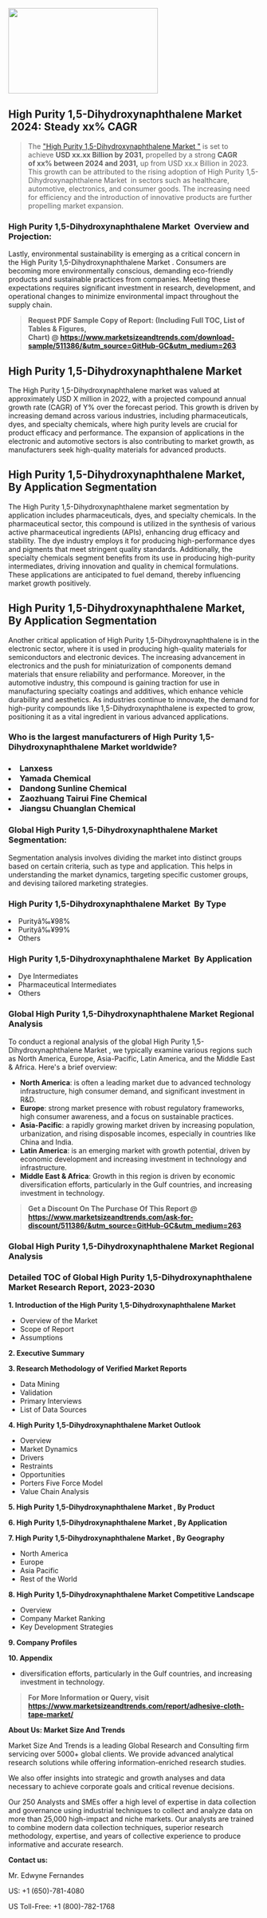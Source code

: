 <p><img class="alignnone size-medium wp-image-20088" src="https://ffe5etoiles.com/wp-content/uploads/2024/12/MST1-300x171.png" alt="" width="300" height="171" /></p><h2 id="ember46" class="ember-view reader-text-block__heading-2">High Purity 1,5-Dihydroxynaphthalene Market &nbsp;2024: Steady&nbsp;xx% CAGR</h2><blockquote id="ember47" class="ember-view reader-text-block__blockquote">The&nbsp;<a class="app-aware-link " href="https://www.marketsizeandtrends.com/download-sample/511386/&utm_source=GitHub-GC&utm_medium=263" target="_blank" data-test-app-aware-link="">"High Purity 1,5-Dihydroxynaphthalene Market "</a>&nbsp;is set to achieve&nbsp;<strong>USD&nbsp;xx.xx&nbsp;Billion by 2031,</strong>&nbsp;propelled by a strong&nbsp;<strong>CAGR of&nbsp;xx% between 2024 and 2031,</strong>&nbsp;up from USD xx.x Billion in 2023. This growth can be attributed to the rising adoption of&nbsp;High Purity 1,5-Dihydroxynaphthalene Market &nbsp;in sectors such as healthcare, automotive, electronics, and consumer goods. The increasing need for efficiency and the introduction of innovative products are further propelling market expansion.</blockquote><h3 id="ember48" class="ember-view reader-text-block__heading-3">High Purity 1,5-Dihydroxynaphthalene Market &nbsp;Overview and Projection:</h3><p id="ember49" class="ember-view reader-text-block__paragraph">Lastly, environmental sustainability is emerging as a critical concern in the&nbsp;High Purity 1,5-Dihydroxynaphthalene Market . Consumers are becoming more environmentally conscious, demanding eco-friendly products and sustainable practices from companies. Meeting these expectations requires significant investment in research, development, and operational changes to minimize environmental impact throughout the supply chain.</p><blockquote id="ember50" class="ember-view reader-text-block__blockquote"><strong>Request PDF Sample Copy of Report: (Including Full TOC, List of Tables &amp; Figures, Chart)&nbsp;@&nbsp;<strong><a href="https://www.marketsizeandtrends.com/download-sample/511386/&utm_source=GitHub-GC&utm_medium=263" target="_blank">https://www.marketsizeandtrends.com/download-sample/511386/&utm_source=GitHub-GC&utm_medium=263</a></strong></strong></blockquote><h3 class=""> <h2>High Purity 1,5-Dihydroxynaphthalene Market</h2><p>The High Purity 1,5-Dihydroxynaphthalene market was valued at approximately USD X million in 2022, with a projected compound annual growth rate (CAGR) of Y% over the forecast period. This growth is driven by increasing demand across various industries, including pharmaceuticals, dyes, and specialty chemicals, where high purity levels are crucial for product efficacy and performance. The expansion of applications in the electronic and automotive sectors is also contributing to market growth, as manufacturers seek high-quality materials for advanced products.</p><h2>High Purity 1,5-Dihydroxynaphthalene Market, By Application Segmentation</h2><p>The High Purity 1,5-Dihydroxynaphthalene market segmentation by application includes pharmaceuticals, dyes, and specialty chemicals. In the pharmaceutical sector, this compound is utilized in the synthesis of various active pharmaceutical ingredients (APIs), enhancing drug efficacy and stability. The dye industry employs it for producing high-performance dyes and pigments that meet stringent quality standards. Additionally, the specialty chemicals segment benefits from its use in producing high-purity intermediates, driving innovation and quality in chemical formulations. These applications are anticipated to fuel demand, thereby influencing market growth positively.</p><h2>High Purity 1,5-Dihydroxynaphthalene Market, By Application Segmentation</h2><p>Another critical application of High Purity 1,5-Dihydroxynaphthalene is in the electronic sector, where it is used in producing high-quality materials for semiconductors and electronic devices. The increasing advancement in electronics and the push for miniaturization of components demand materials that ensure reliability and performance. Moreover, in the automotive industry, this compound is gaining traction for use in manufacturing specialty coatings and additives, which enhance vehicle durability and aesthetics. As industries continue to innovate, the demand for high-purity compounds like 1,5-Dihydroxynaphthalene is expected to grow, positioning it as a vital ingredient in various advanced applications.</p></h3><h3 id="" class="">Who is the largest manufacturers of&nbsp;High Purity 1,5-Dihydroxynaphthalene Market worldwide?</h3><h3 class=""></Li><Li>Lanxess</Li><Li> Yamada Chemical</Li><Li> Dandong Sunline Chemical</Li><Li> Zaozhuang Tairui Fine Chemical</Li><Li> Jiangsu Chuanglan Chemical</h3><h3 id="ember53" class="ember-view reader-text-block__heading-3">Global&nbsp;High Purity 1,5-Dihydroxynaphthalene Market Segmentation:</h3><p id="ember54" class="ember-view reader-text-block__paragraph">Segmentation analysis involves dividing the market into distinct groups based on certain criteria, such as type and application. This helps in understanding the market dynamics, targeting specific customer groups, and devising tailored marketing strategies.</p><h3 id="" class="">High Purity 1,5-Dihydroxynaphthalene Market &nbsp;By Type</h3><p></Li><Li>Purityâ‰¥98%</Li><Li> Purityâ‰¥99%</Li><Li> Others</p><h3 id="" class="">High Purity 1,5-Dihydroxynaphthalene Market &nbsp;By Application</h3><p class=""></Li><Li>Dye Intermediates</Li><Li> Pharmaceutical Intermediates</Li><Li> Others</p><h3 id="ember62" class="ember-view reader-text-block__heading-3">Global High Purity 1,5-Dihydroxynaphthalene Market Regional Analysis</h3><p id="ember63" class="ember-view reader-text-block__paragraph">To conduct a regional analysis of the global High Purity 1,5-Dihydroxynaphthalene Market , we typically examine various regions such as North America, Europe, Asia-Pacific, Latin America, and the Middle East &amp; Africa. Here's a brief overview:</p><ul><li><strong>North America</strong>: is often a leading market due to advanced technology infrastructure, high consumer demand, and significant investment in R&amp;D.</li><li><strong>Europe</strong>: strong market presence with robust regulatory frameworks, high consumer awareness, and a focus on sustainable practices.</li><li><strong>Asia-Pacific</strong>: a rapidly growing market driven by increasing population, urbanization, and rising disposable incomes, especially in countries like China and India.</li><li><strong>Latin America</strong>: is an emerging market with growth potential, driven by economic development and increasing investment in technology and infrastructure.</li><li><strong>Middle East &amp; Africa</strong>: Growth in this region is driven by economic diversification efforts, particularly in the Gulf countries, and increasing investment in technology.</li></ul><blockquote id="ember61" class="ember-view reader-text-block__blockquote"><strong>Get a Discount On The Purchase Of This Report @ <strong><a href="https://html-cleaner.com/" target="">https://www.marketsizeandtrends.com/ask-for-discount/511386/&utm_source=GitHub-GC&utm_medium=263</a></strong></strong></blockquote><h3 id="ember62" class="ember-view reader-text-block__heading-3">Global High Purity 1,5-Dihydroxynaphthalene Market Regional Analysis</h3><h3 id="" class="">Detailed TOC of Global High Purity 1,5-Dihydroxynaphthalene Market Research Report, 2023-2030</h3><p id="" class=""><strong>1. Introduction of the High Purity 1,5-Dihydroxynaphthalene Market </strong></p><ul><li>Overview of the Market</li><li>Scope of Report</li><li>Assumptions</li></ul><p id="" class=""><strong>2. Executive Summary</strong></p><p id="" class=""><strong>3. Research Methodology of Verified Market Reports</strong></p><ul><li>Data Mining</li><li>Validation</li><li>Primary Interviews</li><li>List of Data Sources</li></ul><p id="" class=""><strong>4. High Purity 1,5-Dihydroxynaphthalene Market Outlook</strong></p><ul><li>Overview</li><li>Market Dynamics</li><li>Drivers</li><li>Restraints</li><li>Opportunities</li><li>Porters Five Force Model</li><li>Value Chain Analysis</li></ul><p id="" class=""><strong>5. High Purity 1,5-Dihydroxynaphthalene Market , By Product</strong></p><p id="" class=""><strong>6. High Purity 1,5-Dihydroxynaphthalene Market , By Application</strong></p><p id="" class=""><strong>7. High Purity 1,5-Dihydroxynaphthalene Market , By Geography</strong></p><ul><li>North America</li><li>Europe</li><li>Asia Pacific</li><li>Rest of the World</li></ul><p id="" class=""><strong>8. High Purity 1,5-Dihydroxynaphthalene Market Competitive Landscape</strong></p><ul><li>Overview</li><li>Company Market Ranking</li><li>Key Development Strategies</li></ul><p id="" class=""><strong>9. Company Profiles</strong></p><p id="" class=""><strong>10. Appendix</strong></p><ul><li>diversification efforts, particularly in the Gulf countries, and increasing investment in technology.</li></ul><blockquote id="ember65" class="ember-view reader-text-block__blockquote"><strong>For More Information or Query, visit <strong><strong><a href="https://html-cleaner.com/" target="">https://www.marketsizeandtrends.com/report/adhesive-cloth-tape-market/</a></strong></strong></strong></blockquote><p id="" class=""><strong>About Us: Market Size And Trends</strong></p><p id="" class="">Market Size And Trends is a leading Global Research and Consulting firm servicing over 5000+ global clients. We provide advanced analytical research solutions while offering information-enriched research studies.</p><p id="" class="">We also offer insights into strategic and growth analyses and data necessary to achieve corporate goals and critical revenue decisions.</p><p id="" class="">Our 250 Analysts and SMEs offer a high level of expertise in data collection and governance using industrial techniques to collect and analyze data on more than 25,000 high-impact and niche markets. Our analysts are trained to combine modern data collection techniques, superior research methodology, expertise, and years of collective experience to produce informative and accurate research.</p><p id="" class=""><strong>Contact us:</strong></p><p id="" class="">Mr. Edwyne Fernandes</p><p id="" class="">US: +1 (650)-781-4080</p><p id="" class="">US Toll-Free: +1 (800)-782-1768</p>
